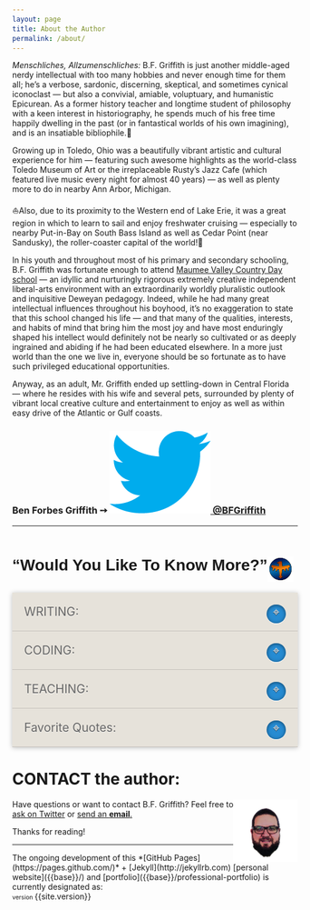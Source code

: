 ```yaml
---
layout: page
title: About the Author
permalink: /about/
---
```


<style type="text/css">
/* accordion styles */
.accordion {
  box-shadow: 0 1px 8px rgba(0, 0, 0, 0.25);
} 
/* radio inputs */
.accordion input[name='panel'] {
  display: none;
}
/* labels */
.accordion label {
  box-sizing: border-box;
  position: relative;
  display: block;
  padding: 1em;
  background-color: #E6E2DA;
  border-bottom: 1px solid rgba(0, 0, 0, 0.15);
  /* box-shadow: inset 0 2px 0 #fff; */
  font-size: 1.5em;
  text-shadow: 0 1px 0 rgba(255, 255, 255, 0.75);
  color: #666;
  cursor: pointer;
  transition: all 0.4s cubic-bezier(0.865, 0.14, 0.095, 0.87);
}
.accordion label:after {
  content: '\002316';
  position: absolute;
  right: 1em;
  width: 1.6em;
  height: 1.6em;
  color: #eee;
  text-align: center;
  border-radius: 50%;
  background: #268bd2;
  box-shadow: inset 0 1px 6px rgba(0, 0, 0, 0.5), 0 1px 0 #fff;
  text-shadow: 0 1px 0 rgba(0, 0, 0, 0.75);
}
.accordion label:hover, .accordion label:hover:after {
  color: #8f5536;
  /* color: #2980b9; */
}
.accordion input:checked + label {
  color: #2980b9;
}
.accordion input:checked + label:after {
  content: '\002718';
  /* adjsut line-height to vertically center icon */
  /* line-height: .9em; */
}
/* panel content */
.accordion .accordion_content {
  overflow: hidden;
  max-height: 0em;
  position: relative;
  padding: 0 1.5em;
  box-shadow: inset 4px 0 0 0 #2980b9, inset 0 3px 6px rgba(0, 0, 0, 0.75);
  background: #444;
  background: linear-gradient(to bottom, #444444 0%, #222222 100%);
  color: #eee;
  transition: all 0.4s cubic-bezier(0.865, 0.14, 0.095, 0.87);
}
.accordion .accordion_content:not(:last-of-type) {
  box-shadow: inset 0 -2px 2px rgba(0, 0, 0, 0.25), inset 4px 0 0 0 #2980b9, inset 0 3px 6px rgba(0, 0, 0, 0.75);
}
.accordion .accordion_content .accordion_header {
  padding: 1em 0;
}
.accordion .accordion_content .accordion_body {
  font-size: .825em;
  line-height: 1.4em;
  padding: 0 0 1.5em;
}
input[name='panel']:checked ~ .accordion_content {
  /* set close to maximum accordion content height */
  max-height: 150em;
}
</style>
<!-- B.F. Griffith’s biographical summary: -->
<p>
  <span style="font-style:italic;">Menschliches, Allzumenschliches:&nbsp;</span>B.F. Griffith is just another middle-aged nerdy intellectual with too many hobbies and never enough time for them all; he’s a verbose, sardonic, discerning, skeptical, and sometimes cynical iconoclast — but also a convivial, amiable, voluptuary, and humanistic Epicurean. As a former history teacher and longtime student of philosophy with a keen interest in historiography, he spends much of his free time happily dwelling in the past (or in fantastical worlds of his own imagining), and is an insatiable bibliophile.&#128214;
</p>
<p>Growing up in Toledo, Ohio was a beautifully vibrant artistic and cultural experience for him — featuring such awesome highlights as the world-class Toledo Museum of Art or the irreplaceable Rusty’s Jazz Cafe (which featured live music every night for almost 40 years) — as well as plenty more to do in nearby Ann Arbor, Michigan.</p>
<p>&#9973;Also, due to its proximity to the Western end of Lake Erie, it was a great region in which to learn to sail and enjoy freshwater cruising — especially to nearby Put-in-Bay on South Bass Island as well as Cedar Point (near Sandusky), the roller-coaster capital of the world!&#127906;</p>
<p>In his youth and throughout most of his primary and secondary schooling, B.F. Griffith was fortunate enough to attend <a href="https://www.mvcds.org/" target="_blank">Maumee Valley Country Day school</a> — an idyllic and nurturingly rigorous extremely creative independent liberal-arts environment with an extraordinarily worldly pluralistic outlook and inquisitive Deweyan pedagogy. Indeed, while he had many great intellectual influences throughout his boyhood, it’s no exaggeration to state that this school changed his life — and that many of the qualities, interests, and habits of mind that bring him the most joy and have most enduringly shaped his intellect would definitely not be nearly so cultivated or as deeply ingrained and abiding if he had been educated elsewhere. In a more just world than the one we live in, everyone should be so fortunate as to have such privileged educational opportunities.</p>
<p>Anyway, as an adult, Mr. Griffith ended up settling-down in Central Florida — where he resides with his wife and several pets, surrounded by plenty of vibrant local creative culture and entertainment to enjoy as well as within easy drive of the Atlantic or Gulf coasts.</p>
<p class="lead">
  <h3>Ben Forbes Griffith &#10137; <a id="T_handle" href="https://twitter.com/BFGriffith" target="_blank"><span><img id="bluebird" src="/IMAGES/bluebird.png" alt="Twitter handle = "> @BFGriffith</span></a>
  </h3>
</p>
<hr>
<div>
  <h1 
    style="font-family:Londrina Shadow, sans-serif; float:left;">
    <span title="philosophiα et septem αrtes liberαles">“Would You Like To Know More?”</span>
    <img 
      id="WouldYouLikeToKnowMore_icon" 
      src="/IMAGES/FederalNetworkIcon_WouldYouLikeToKnowMore.png" 
      alt="Federal Network Icon: “Would You Like To Know More?”" 
      height="45px" 
      width="45px" 
      style="float:right;">
  </h1>
</div>
<br>
<div class="accordion" style="clear:both;">
  <!-- accordion-panel: creative-writing -->
  <div>
    <input type="checkbox" name="panel" id="writing-panel">
    <label for="writing-panel">WRITING:</label>
    <div class="accordion_content">
      <h2 
        class="accordion_header" 
        title="“Tenet insαnαbile multos scribendi cαcœthes.” —Iuvenαlis Sάturæ (Sαtires of “Juvenαl” [Decimus Junius Juvenalis])">The Lifelong Ambitions of an Aspiring Author...</h2>
      <p class="accordion_body">Coming soon: find out more about the ongoing progress of B.F. Griffith’s burgeoning <a href="{{site.baseurl}}writing-portfolio/">creative writing</a>, worldbuilding, and mythopœία projects!
      </p>
      <ul>
        <li>Ɛxoτerran Légion Chronicles</li>
        <li>Έpic of Ἄpειron</li>
        <li>Æromariner Corsair Chronicles</li>
      </ul>
    </div>
  </div>
  <!-- accordion-panel: coding -->
  <div>
    <input type="checkbox" name="panel" id="coding-panel">
    <label for="coding-panel">CODING:</label>
    <div class="accordion_content">
      <h2 
        class="accordion_header" 
        title="“The Road goes ever on and on, Down from the door where it began. Now far ahead the Road has gone, And I must follow, if I can...”">“An Unexpected Journey”
        <br>Into Web-Development:
      </h2>
      <p class="accordion_body">Learn more about B.F. Griffith’s transition into a challenging and rewarding second career as a full-stack web-developer by reading his <a href="{{base}}/coding-blog/">blog</a> or checking out his <a href="{{base}}/professional-portfolio/">portfolio of open-source projects</a> and <a href="https://github.com/BFGriffith?tab=repositories" target="_blank">code-repositories</a>.&#128187;</p>
    </div>
  </div>
  <!-- accordion-panel: teaching -->
  <div>
    <input type="checkbox" name="panel" id="teaching-panel">
    <label for="teaching-panel">TEACHING:</label>
    <div class="accordion_content">
      <h2 class="accordion_header" 
        title="Senecα the Younger to Lucilius Junior in “Epistulæ Morαles” (50-65ᴄᴇ)">“Docendo Discimus”</h2>
      <div class="accordion_body">
        <p>Mr. Griffith was proud to serve for almost a decade as a public schoolteacher in various capacities — but mostly he taught ninth through twelfth graders such classes as Advanced Placement world history, world history, American history, “global studies” / geography, American government, and economics (including honors level versions of nearly all of those classes).</p>
        <p>As a member of Florida’s 2009 first-place High School Literacy Leadership Team of the year, B.F. Griffith fostered excellence in literacy education and contributed to the continuous improvement of students’ reading-comprehension and writing skills, encouraged enthusiasm for unassigned reading as well as abiding lifelong enjoyment of books, conducted and participated in faculty professional development sessions focused on teaching reading, and enhanced the overall literary rigor of the academic environment.</p>
        <p>Mr. Griffith also volunteered for seven years as Chess club coach as well as faculty-facilitator of an after-school Fine-Arts club, since the school where he taught lacked any formal visual-arts program (so the club was a great opportunity to teach interested students basic drawing and painting fundamentals in addition to more advanced techniques of perspective, proportion, composition, blending, and shading).</p>
      </div>
    </div>
  </div>
  <!-- accordion-panel: favorite-quotes -->
  <div>
    <input type="checkbox" name="panel" id="quotes-panel">
    <label for="quotes-panel">Favorite Quotes:</label>
    <div class="accordion_content">
      <!-- <h2 class="accordion_header">Header</h2> -->
      <div class="accordion_body"><br>
        <p>At the risk of being a bit esoteric,&#129335;
          <br>I’ll share some of my favorite quotes here
          <br>drawn from a wide variety of sources
          <br>and in no particular sequence...
        </p>
        <p>“Truth may seem, but cannot be;
        <br>Beauty brag, but `tis not she;
        <br>Truth and Beauty buried be.”
        <br><small>—William Shakespeare 
        <br>The Phoenix and the Turtle, lines 62-64</small>
        </p>
        <p>“What seest thou else
        <br>In the dark backward and abysm of time.”
        <br><small>—Prospero in William Shakespeare’s The Tempest: Act 1, Scene 2, Lines 49-50</small>
        </p>
        <p>
          <span style="color:#E6E2DA;">玄之又玄</span>
          <br><span style="color:#E6E2DA;">眾妙之門</span>
          <br>“Darkness within darkness.
          <br>The gate to all mystery.”
          <br><small>—Laozi 老子 (Tao Te Ching 道德經)</small>
        </p>
        <p>But at my back I always hear
        <br>Time’s wingèd chariot hurrying near;
        <br>And yonder all before us lie
        <br>Deserts of vast eternity.
        <br><small>—Andrew Marvell</small>
        </p>
        <p>“To be really mediæval one should have no body. To be really modern one should have no soul. To be really Greek one should have no clothes.”
        <br><small>—Oscar Wilde (A Few Maxims For The Instruction Of The Over-Educated, 1894)</small>
        </p>
        <p>“Acts of injustice done
        <br>Between the setting and the rising sun
        <br>In history lie like bones, each one.”
        <br><small>—W.H. Auden</small>
        </p>
        <p>“The first lesson of history is the good of evil”
        <br><small>—Ralph Waldo Emerson</small>
        </p>
        <p><span style="color:#E6E2DA;">Wyrd bið ful aræd.</span>
        <br><span style="font-style:italic;">Fate is inexorable.</span>
        </p>
        <p>
          <span style="color:#E6E2DA;">…Com on wanre niht scri∂an sceadugenga</span>
          <br><span style="font-style:italic;">from out of the wan night slides the shadow walker</span>
          <br><small>—Beowulf</small>
        </p>
        <p>
          <span style="color:#E6E2DA;">Ac her forÞ berað; fugelas singað, gylleð græghama.</span>
          <br><span style="font-style:italic;">For here starts war, carrion birds sing, and gray wolves howl.</span>
          <br><small>—The Fight at Finnsburh</small>
        </p>
        <p>Vain are the thousand creeds
        <br>That move men’s hearts: unutterably vain;
        <br>Worthless as withered weeds,
        <br>Or idlest froth amid the boundless main,<br>
        <small>—No Coward Soul Is Mine, by Emily Brontë</small>
        </p>
        <p>We returned to our places, these Kingdoms, 
        <br>But no longer at ease here, in the old dispensation, 
        <br>With an alien people clutching their gods. 
        <br>I should be glad of another death.<br>
        <small>—T.S. Eliot’s poem “The Journey of the Magi”</small>
        </p>
        <p>Turning and turning in the widening gyre
        <br>The falcon cannot hear the falconer;
        <br>Things fall apart; the centre cannot hold;
        <br>Mere anarchy is loosed upon the world,
        <br>The blood-dimmed tide is loosed, and everywhere
        <br>The ceremony of innocence is drowned;
        <br>The best lack all convictions, while the worst
        <br>Are full of passionate intensity.<br>
        <small>—The Second Coming, by William Butler Yeats</small>
        </p>
        <p>When lilacs last in the dooryard bloom’d,
        <br>And the great star early droop’d in the western sky in the night,
        <br>I mourn’d, and yet shall mourn with ever-returning spring.
        <br><small>—Walt Whitman</small>
        </p>
      </div>
    </div>
  </div>
</div><!-- .accordion -->

# CONTACT the author:
<img style="float: right;" src="/IMAGES/BFGriffith_cartoon.png" alt="BFGriffth cartoon portrait" height="110px" width="auto" />
<p class="message"><span>Have questions or want to contact B.F. Griffith? Feel free to </span>
  <a 
    href="https://twitter.com/BFGriffith" 
    target="_blank">ask on Twitter</a> or <a href="mailto:benjaminforbesgriffith@gmail.com">send an <strong>email</strong>.
  </a>
</p>
<p>Thanks for reading!</p>
<hr>
The ongoing development of this *[GitHub Pages](https://pages.github.com/)* + [Jekyll](http://jekyllrb.com) [personal website]({{base}}/) and [portfolio]({{base}}/professional-portfolio) is currently designated as:
<br>
<span style="font-size:0.66rem;">version </span>
<span>{{site.version}}</span>
